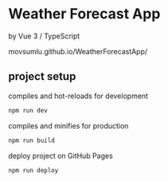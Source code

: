 # Weather Forecast App

by Vue 3 / TypeScript

movsumlu.github.io/WeatherForecastApp/

## project setup

compiles and hot-reloads for development

```bash
npm run dev
```

compiles and minifies for production

```bash
npm run build
```

deploy project on GitHub Pages

```bash
npm run deploy
```
